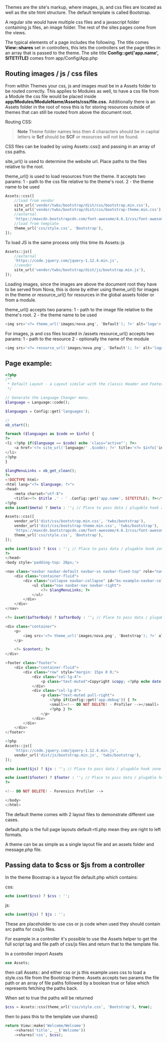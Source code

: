 Themes are the site's markup, where images, js, and css files are located as well as the site html structure. The default template is called Bootstrap.

A regular site would have multiple css files and a javascript folder containing js files, an image folder. The rest of the sites pages come from the views.

The typical elements of a page includes the following. The title comes **View::shares** set in controllers, this lets the controllers set the page titles in an array that is passed to the theme. The site title **Config::get('app.name', SITETITLE)** comes from app/Config/App.php 

## Routing images / js / css files
From within Themes your css, js and images must be in a Assets folder to be routed correctly. This applies to Modules as well, to have a css file from a Module the css file would be placed inside **app/Modules/ModuleName/Assets/css/file.css.** Additionally there is an Assets folder in the root of nova this is for storing resources outside of themes that can still be routed from above the document root.

Routing CSS:

>**Note** Theme folder names less then 4 characters should be in capital letters ie **Scf** should be **SCF** or resources will not be found.

CSS files can be loaded by using Assets::css() and passing in an array of css paths.

site_url() is used to determine the website url. Place paths to the files relative to the root.

theme_url() is used to load resources from the theme. It accepts two params:
1 - path to the css file relative to the theme's root.
2 - the theme name to be used

```php
Assets::css([
    //load from vendor
    site_url('vendor/twbs/bootstrap/dist/css/bootstrap.min.css'),
    site_url('vendor/twbs/bootstrap/dist/css/bootstrap-theme.min.css'),
    //external
    'https://maxcdn.bootstrapcdn.com/font-awesome/4.6.3/css/font-awesome.min.css',
    //load from template
    theme_url('css/style.css', 'Bootstrap'),
]);
```

To load JS is the same process only this time its Assets::js

```php
Assets::js([
    //external
    'https://code.jquery.com/jquery-1.12.4.min.js',
    //vendor
    site_url('vendor/twbs/bootstrap/dist/js/bootstrap.min.js'),
]);
```

Loading images, since the images are above the document root they have to be served from Nova, this is done by either using theme_url() for images in the theme or resource_url() for resources in the global assets folder or from a module.

theme_url() accepts two params:
1 - path to the image file relative to the theme's root.
2 - the theme name to be used

```php
<img src='<?= theme_url('images/nova.png', 'Default'); ?>' alt='logo'>
```

For images, js and css files located in /assets
resource_url() accepts two params:
1 - path to the resource
2 - optionally the name of the module

```php
<img src='<?= resource_url('images/nova.png', 'Default'); ?>' alt='logo'>
```


## Page example:

```php
<?php
/**
 * Default Layout - a Layout similar with the classic Header and Footer files.
 */

// Generate the Language Changer menu.
$language = Language::code();

$languages = Config::get('languages');

//
ob_start();

foreach ($languages as $code => $info) {
?>
<li <?php if($language == $code) echo 'class="active"'; ?>>
    <a href='<?= site_url('language/' .$code); ?>' title='<?= $info['info']; ?>'><?= $info['name']; ?></a>
</li>
<?php
}

$langMenuLinks = ob_get_clean();
?>
<!DOCTYPE html>
<html lang="<?= $language; ?>">
<head>
    <meta charset="utf-8">
    <title><?= $title .' - ' .Config::get('app.name', SITETITLE); ?></title>
<?php
echo isset($meta) ? $meta : ''; // Place to pass data / plugable hook zone

Assets::css([
    vendor_url('dist/css/bootstrap.min.css', 'twbs/bootstrap'),
    vendor_url('dist/css/bootstrap-theme.min.css', 'twbs/bootstrap'),
    'https://maxcdn.bootstrapcdn.com/font-awesome/4.6.3/css/font-awesome.min.css',
    theme_url('css/style.css', 'Bootstrap'),
]);

echo isset($css) ? $css : ''; // Place to pass data / plugable hook zone
?>
</head>
<body style='padding-top: 28px;'>

<nav class="navbar navbar-default navbar-xs navbar-fixed-top" role="navigation">
    <div class="container-fluid">
        <div class="collapse navbar-collapse" id="bs-example-navbar-collapse-1">
            <ul class="nav navbar-nav navbar-right">
                <?= $langMenuLinks; ?>
            </ul>
        </div>
    </div>
</nav>

<?= isset($afterBody) ? $afterBody : ''; // Place to pass data / plugable hook zone ?>

<div class="container">
    <p>
        <img src='<?= theme_url('images/nova.png', 'Bootstrap'); ?>' alt='<?= Config::get('app.name', SITETITLE); ?>'>
    </p>

    <?= $content; ?>
</div>

<footer class="footer">
    <div class="container-fluid">
        <div class="row" style="margin: 15px 0 0;">
            <div class="col-lg-4">
                <p class="text-muted">Copyright &copy; <?php echo date('Y'); ?> <a href="http://www.novaframework.com/" target="_blank"><b>Nova Framework <?= $version; ?> / Kernel <?= VERSION; ?></b></a></p>
            </div>
            <div class="col-lg-8">
                <p class="text-muted pull-right">
                    <?php if(Config::get('app.debug')) { ?>
                    <small><!-- DO NOT DELETE! - Profiler --></small>
                    <?php } ?>
                </p>
            </div>
        </div>
    </div>
</footer>

<?php
Assets::js([
    'https://code.jquery.com/jquery-1.12.4.min.js',
    vendor_url('dist/js/bootstrap.min.js', 'twbs/bootstrap'),
]);

echo isset($js) ? $js : ''; // Place to pass data / plugable hook zone

echo isset($footer) ? $footer : ''; // Place to pass data / plugable hook zone
?>

<!-- DO NOT DELETE! - Forensics Profiler -->

</body>
</html>
```

The default theme comes with 2 layout files to demonstrate different use cases. 

default.php is the full page layouts 
default-rtl.php mean they are right to left formats.

A theme can be as simple as a single layout file and an assets folder and message.php file.

## Passing data to $css or $js from a controller

In the theme Boostrap is a layout file default.php which contains:

css:

```php
echo isset($css) ? $css : '';
```

js:

```php
echo isset($js) ? $js : '';
```

These are placeholder to use css or js code when used they should contain src paths for css/js files.

For example in a controller it's possible to use the Assets helper to get the full script tag and file path of css/js files and return that to the template file.

In a controller import Assets

```php
use Assets;
```

then call Assets:: and either css or js this example uses css to load a style.css file from the Bootstrap theme. Assets accepts two params the file path or an array of file paths followed by a boolean true or false which represents fetching the paths back.

When set to true the paths will be returned

```php
$css = Assets::css(theme_url('css/style.css', 'Bootstrap'), true);
```
then to pass this to the template use shares()

```php
return View::make('Welcome/Welcome')
    ->shares('title', __('Welcome'))
    ->shares('css', $css);
```

